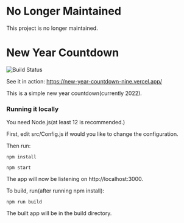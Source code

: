 # No Longer Maintained

This project is no longer maintained.

# New Year Countdown
![Build Status](https://github.com/okyanusoz/new-year-countdown/workflows/Build%20and%20Deploy/badge.svg)

See it in action: https://new-year-countdown-nine.vercel.app/

This is a simple new year countdown(currently 2022).

### Running it locally

You need Node.js(at least 12 is recommended.)

First, edit src/Config.js if would you like to change the configuration.

Then run:

``
npm install
``

``
npm start
``

The app will now be listening on http://localhost:3000.

To build, run(after running npm install):

`npm run build`

The built app will be in the build directory.
